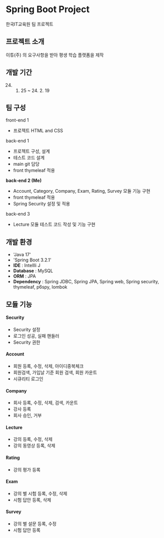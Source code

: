 # Spring Boot Project

한국IT교육원 팀 프로젝트


## 프로젝트 소개

이튜(주) 의 요구사항을 받아 평생 학습 플랫폼을 제작

## 개발 기간

24. 1. 25 ~ 24. 2. 19

## 팀 구성

front-end 1
- 프로젝트 HTML and CSS

back-end 1
- 프로젝트 구성, 설계
- 테스트 코드 설계
- main git 담당
- front thymeleaf 적용

**back-end 2 (Me)**
- Account, Category, Company, Exam, Rating, Survey 모듈 기능 구현
- front thymeleaf 적용
- Spring Security 설정 및 적용
                      
back-end 3
- Lecture 모듈 테스트 코드 작성 및 기능 구현


## 개발 환경
- 'Java 17'
- 'Spring Boot 3.2.1'
- **IDE** : Intellli J
- **Database** : MySQL
- **ORM** : JPA
- **Dependency** : Spring JDBC, Spring JPA, Spring web, Spring security, thymeleaf, p6spy, lombok

## 모듈 기능

#### Security
- Security 설정
- 로그인 성공, 실패 핸들러
- Security 권한

#### Account
- 회원 등록, 수정, 삭제, 아이디중복체크
- 회원검색, 가입날 기준 회원 검색, 회원 카운트
- 시큐리티 로그인

#### Company
- 회사 등록, 수정, 삭제, 검색, 카운트
- 강사 등록
- 회사 승인, 거부
  
#### Lecture
- 강의 등록, 수정, 삭제
- 강의 동영상 등록, 삭제
  
#### Rating
- 강의 평가 등록

#### Exam
- 강의 별 시험 등록, 수정, 삭제
- 시험 답안 등록, 삭제

#### Survey
- 강의 별 설문 등록, 수정
- 시험 답안 등록
